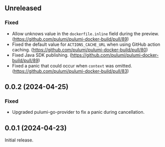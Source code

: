 ## Unreleased

### Fixed

- Allow unknows value in the `dockerfile.inline` field during the preview. (https://github.com/pulumi/pulumi-docker-build/pull/89)
- Fixed the default value for `ACTIONS_CACHE_URL` when using GitHub action caching. (https://github.com/pulumi/pulumi-docker-build/pull/80)
- Fixed Java SDK publishing. (https://github.com/pulumi/pulumi-docker-build/pull/89)
- Fixed a panic that could occur when `context` was omitted. (https://github.com/pulumi/pulumi-docker-build/pull/83)

## 0.0.2 (2024-04-25)

### Fixed

- Upgraded pulumi-go-provider to fix a panic during cancellation.

## 0.0.1 (2024-04-23)

Initial release.
